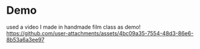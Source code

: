 # Demo
used a video I made in handmade film class as demo!
https://github.com/user-attachments/assets/4bc09a35-7554-48d3-86e6-8b53a6a3ee97

